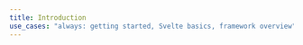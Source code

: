 ```yaml
---
title: Introduction
use_cases: "always: getting started, Svelte basics, framework overview"
---
```

